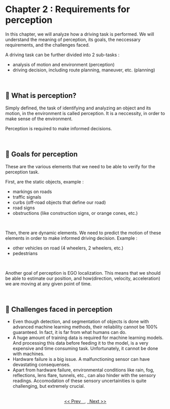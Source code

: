 # Chapter 2 : Requirements for perception

In this chapter, we will analyze how a driving task is performed. We will understand the meaning of perception, its goals, the neccessary requirements, and the challenges faced.

A driving task can be further divided into 2 sub-tasks :
* analysis of motion and environment (perception)
* driving decision, including route planning, maneuver, etc. (planning)

<br>

## 🥬 What is perception?
Simply defined, the task of identifying and analyzing an object and its motion, in the environment is called perception. It is a neccessity, in order to make sense of the environment.

Perception is required to make informed decisions.

<br>

## 🥬 Goals for perception
These are the various elements that we need to be able to verify for the perception task.

First, are the static objects, example :
* markings on roads
* traffic signals
* curbs (off-road objects that define our road)
* road signs
* obstructions (like construction signs, or orange cones, etc.)
<br>
   
Then, there are dynamic elements. We need to predict the motion of these elements in order to make informed driving decision. Example :
* other vehicles on road (4 wheelers, 2 wheelers, etc.)
* pedestrians
<br>

Another goal of perception is EGO localization. This means that we should be able to estimate our position, and how(direction, velocity, acceleration) we are moving at any given point of time.

<br>

## 🥬 Challenges faced in perception
* Even though detection, and segmentation of objects is done with advanced machine learning methods, their reliability cannot be 100% guaranteed. In fact, it is far from what humans can do.
* A huge amount of training data is required for machine learning models. And processing this data before feeding it to the model, is a very expensive and time consuming task. Unfortunately, it cannot be done with machines.
* Hardware failure is a big issue. A malfunctioning sensor can have devastating consequenses.
* Apart from hardware failure, environmental conditions like rain, fog, reflections, lens flare, tunnels, etc., can also hinder with the sensory readings. Accomodation of these sensory uncertainities is quite challenging, but extremely crucial.

<br/>
<div align="center">
   <a href="https://github.com/A-I-Research-Facility/Self-driving-cars/tree/main/Module%201/Chapter%201#-chapter-1--taxonomy-of-driving"><< Prev &nbsp;&nbsp;</a>,
   <a href="#">&nbsp;&nbsp;Next >></a>
</div>
<br/>
